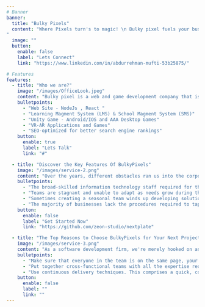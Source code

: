 ```yaml
---
# Banner
banner:
  title: "Bulky Pixels"
  content: "Where Pixels turn's to magic! \n Bulky pixel fuels your business by helping you to define, present, showcase, and express the processes and systems that reinforce your business’s success, making operations easier and more effective.
"
  image: ""
  button:
    enable: false
    label: "Lets Connect"
    link: "https://www.linkedin.com/in/abdurrehman-mufti-53b25875/"

# Features
features:
  - title: "Who we are?"
    image: "/images/OfficeLook.jpeg"
    content: "Bulky pixel is a web and game development company that is working for hundreds of businesses virtually. We provide a complete package of services. Our designing and content writing departments are also working successfully. We have risen through the ranks from a small startup to a team and now to a software house with multiple departments. What's Included in BulkyPixels"
    bulletpoints:
      - "Web Site - NodeJs , React "
      - "Learning Magment System (LMS) & School Magment System (SMS)"
      - "Unity Game - Android/IOS and AAA Desktop Games"
      - "VR-AR Applications and Games"
      - "SEO-optimized for better search engine rankings"
    button:
      enable: true
      label: "Lets Talk"
      link: "#"

  - title: "Discover the Key Features Of BulkyPixels"
    image: "/images/service-2.png"
    content: "Over the years, different obstacles ran us into the corporate business world that became the inspiration for Bulky pixels. We believe:"
    bulletpoints:
      - "The broad-skilled information technology staff required for the task is not present in the majority of businesses. For instance, they could have project managers and developers but not good designers or content developers."
      - "Teams are stagnant and unable to adapt as needs grow during the course of a project. Unfortunately, using contractors to fill in the gaps doesn't offer enough versatility or variety in skills."
      - "Sometimes creating a seasonal team winds up developing solutions using outdated technology because they lack collaboration and coordination to keep up with the quick rate of change."
      - "The majority of businesses lack the procedures required to tap into the world's talent pool."
    button:
      enable: false
      label: "Get Started Now"
      link: "https://github.com/zeon-studio/nextplate"

  - title: "The Top Reasons to Choose BulkyPixels for Your Next Project"
    image: "/images/service-3.png"
    content: "As a software development firm, we're merely hooked on assisting our customers in utilizing IT business solutions that boost output and facilitate teamwork. To assist organizations, we:"
    bulletpoints:
      - "Make sure that everyone in the team is on the same page, your project stays on schedule, and nothing gets missed, use smart processes and cutting-edge project management technologies."
      - "Put together cross-functional teams with all the expertise required to achieve your vision, from web developers and project managers to designers, content producers, and game and animation developers. In order to create harmonious and integrated solutions, our skilled team of professionals collaborates throughout the project life cycle."
      - "Use continuous delivery techniques. This comprises a quick, collaborative, iterative approach that adapts to client feedback and market shifts. This expedites development while preserving sharp attention to detail and guaranteeing excellent value at every stage."
    button:
      enable: false
      label: ""
      link: ""
---
```

